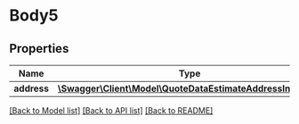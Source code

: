 # Body5

## Properties
Name | Type | Description | Notes
------------ | ------------- | ------------- | -------------
**address** | [**\Swagger\Client\Model\QuoteDataEstimateAddressInterface**](QuoteDataEstimateAddressInterface.md) |  | 

[[Back to Model list]](../README.md#documentation-for-models) [[Back to API list]](../README.md#documentation-for-api-endpoints) [[Back to README]](../README.md)


